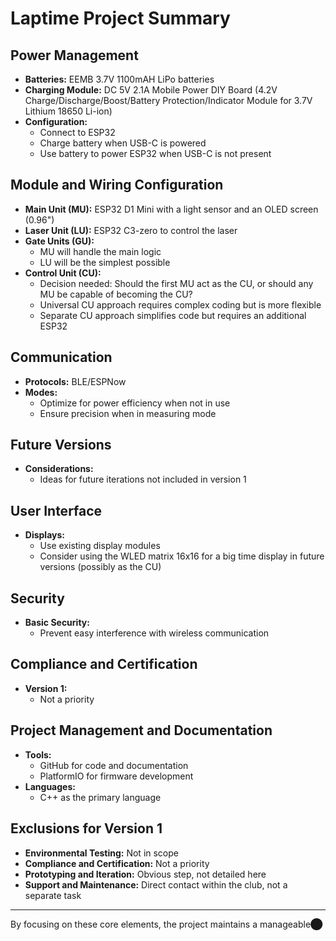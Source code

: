 # Laptime Project Summary

## Power Management
- **Batteries:** EEMB 3.7V 1100mAH LiPo batteries
- **Charging Module:** DC 5V 2.1A Mobile Power DIY Board (4.2V Charge/Discharge/Boost/Battery Protection/Indicator Module for 3.7V Lithium 18650 Li-ion)
- **Configuration:** 
  - Connect to ESP32
  - Charge battery when USB-C is powered
  - Use battery to power ESP32 when USB-C is not present

## Module and Wiring Configuration
- **Main Unit (MU):** ESP32 D1 Mini with a light sensor and an OLED screen (0.96")
- **Laser Unit (LU):** ESP32 C3-zero to control the laser
- **Gate Units (GU):** 
  - MU will handle the main logic
  - LU will be the simplest possible
- **Control Unit (CU):**
  - Decision needed: Should the first MU act as the CU, or should any MU be capable of becoming the CU?
  - Universal CU approach requires complex coding but is more flexible
  - Separate CU approach simplifies code but requires an additional ESP32

## Communication
- **Protocols:** BLE/ESPNow
- **Modes:**
  - Optimize for power efficiency when not in use
  - Ensure precision when in measuring mode

## Future Versions
- **Considerations:**
  - Ideas for future iterations not included in version 1

## User Interface
- **Displays:**
  - Use existing display modules
  - Consider using the WLED matrix 16x16 for a big time display in future versions (possibly as the CU)

## Security
- **Basic Security:**
  - Prevent easy interference with wireless communication

## Compliance and Certification
- **Version 1:** 
  - Not a priority

## Project Management and Documentation
- **Tools:** 
  - GitHub for code and documentation
  - PlatformIO for firmware development
- **Languages:**
  - C++ as the primary language

## Exclusions for Version 1
- **Environmental Testing:** Not in scope
- **Compliance and Certification:** Not a priority
- **Prototyping and Iteration:** Obvious step, not detailed here
- **Support and Maintenance:** Direct contact within the club, not a separate task

---

By focusing on these core elements, the project maintains a manageable​⬤
